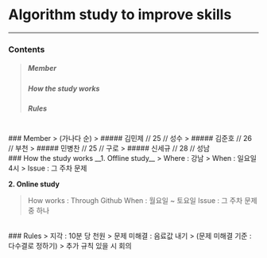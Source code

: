 Algorithm study to improve skills
================
---
### Contents
> #####  Member
> #####  How the study works
> #####  Rules

<br>
### Member
> (가나다 순)
> ##### 김민제 // 25 // 성수
> ##### 김준호 // 26 // 부천
> ##### 민병찬 // 25 // 구로
> ##### 신세규 // 28 // 성남

<br>
### How the study works
__1. Offline study__
> Where : 강남
> When : 일요일 4시
> Issue : 그 주차 문제

__2. Online study__
> How works : Through Github
> When : 월요일 ~ 토요일
> Issue : 그 주차 문제 중 하나

<br>
### Rules
> 지각 : 10분 당 천원
> 문제 미해결 : 음료값 내기
> (문제 미해결 기준 : 다수결로 정하기)
> 추가 규칙 있을 시 회의
